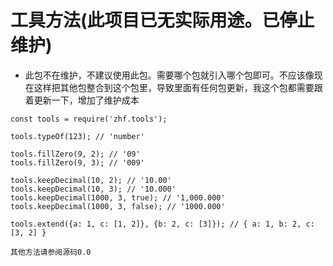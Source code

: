 # 工具方法(此项目已无实际用途。已停止维护)
* 此包不在维护，不建议使用此包。需要哪个包就引入哪个包即可。不应该像现在这样把其他包整合到这个包里，导致里面有任何包更新，我这个包都需要跟着更新一下，增加了维护成本
```
const tools = require('zhf.tools');

tools.typeOf(123); // 'number'

tools.fillZero(9, 2); // '09'
tools.fillZero(9, 3); // '009'

tools.keepDecimal(10, 2); // '10.00'
tools.keepDecimal(10, 3); // '10.000'
tools.keepDecimal(1000, 3, true); // '1,000.000'
tools.keepDecimal(1000, 3, false); // '1000.000'

tools.extend({a: 1, c: [1, 2]}, {b: 2, c: [3]}); // { a: 1, b: 2, c: [3, 2] }

其他方法请参阅源码0.0
```
